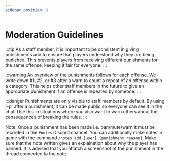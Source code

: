 ```yaml
---
sidebar_position: 1
---
```


# Moderation Guidelines

:::tip
As a staff member, it is important to be consistent in giving punishments and to ensure that players understand why they are being punished. This prevents players from receiving different punishments for the same offense, keeping it fair for everyone.
:::

:::warning
An overview of the punishments follows for each offense. We write down #1, #2, or #3 after a warn to count a repeat of an offense within a category. This helps other staff members in the future to give an appropriate punishment if an offense is repeated by someone.
:::

:::danger
Punishments are only visible to staff members by default. By using '-p' after a punishment, it can be made public so everyone can see it in the chat. Use this in situations where you also want to warn others about the consequences of breaking the rules.
:::

Note: Once a punishment has been made i.e. ban/mute/warn it must be recorded in the `#notes` Discord channel. You can additionally make notes in game with the command `/notes add [user] [punishment reason]`. Make sure that the note written gives an explaination about why the player has banned. It is advised that you attatch a screenshot of the punishment in the thread connected to the note.